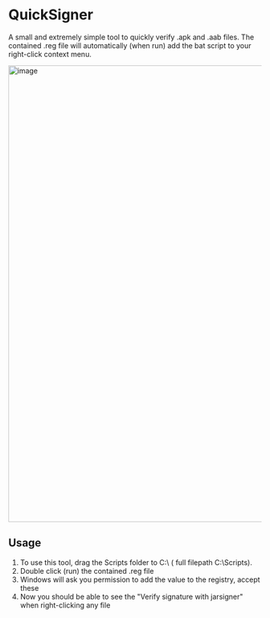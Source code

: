 # QuickSigner

A small and extremely simple tool to quickly verify .apk and .aab files.
The contained .reg file will automatically (when run) add the bat script to your right-click context menu.


<img width="909" alt="image" src="https://user-images.githubusercontent.com/26058048/192895299-f1375aae-ede8-47b4-834d-a5bcad038edc.png">




## Usage
1. To use this tool, drag the Scripts folder to C:\ ( full filepath C:\Scripts).
2. Double click (run) the contained .reg file
3. Windows will ask you permission to add the value to the registry, accept these
4. Now you should be able to see the "Verify signature with jarsigner" when right-clicking any file
